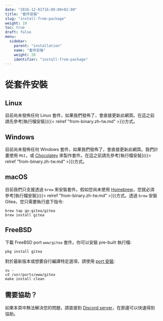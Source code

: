 ```yaml
---
date: "2016-12-01T16:00:00+02:00"
title: "套件安裝"
slug: "install-from-package"
weight: 10
toc: true
draft: false
menu:
  sidebar:
    parent: "installation"
    name: "套件安裝"
    weight: 20
    identifier: "install-from-package"
---
```


# 從套件安裝

## Linux

目前尚未發佈任何 Linux 套件，如果我們發佈了，會直接更新此網頁。在這之前請先參考[執行檔安裝]({{< relref "from-binary.zh-tw.md" >}})方式。

## Windows

目前尚未發佈任何 Windows 套件，如果我們發佈了，會直接更新此網頁。我們計畫使用 `MSI`，或 [Chocolatey](https://chocolatey.org/) 來製作套件。在這之前請先參考[執行檔安裝]({{< relref "from-binary.zh-tw.md" >}})方式。

## macOS

目前我們只支援透過 `brew` 來安裝套件。假如您尚未使用 [Homebrew](http://brew.sh/)，您就必須參考[執行檔安裝]({{< relref "from-binary.zh-tw.md" >}})方式。透過 `brew` 安裝 Gitea，您只需要執行底下指令:

```
brew tap go-gitea/gitea
brew install gitea
```

## FreeBSD

下載 FreeBSD port `www/gitea` 套件。你可以安裝 pre-built 執行檔:

```
pkg install gitea
```

對於最新版本或想要自行編譯特定選項，請使用 [port 安裝](https://www.freebsd.org/doc/handbook/ports-using.html):

```
su -
cd /usr/ports/www/gitea
make install clean
```

## 需要協助？

如果本頁中無法解決您的問題，請直接到 [Discord server](https://discord.gg/Gitea)，在那邊可以快速得到協助。
